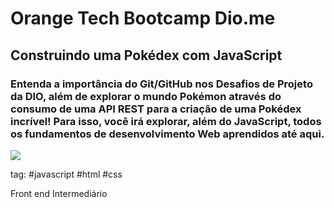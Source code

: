 # Orange Tech Bootcamp Dio.me

## Construindo uma Pokédex com JavaScript

### Entenda a importância do Git/GitHub nos Desafios de Projeto da DIO, além de explorar o mundo Pokémon através do consumo de uma API REST para a criação de uma Pokédex incrível! Para isso, você irá explorar, além do JavaScript, todos os fundamentos de desenvolvimento Web aprendidos até aqui.

![](https://media.giphy.com/media/cfyPSEc6ayspeiCrec/giphy.gif)

tag: #javascript #html #css

Front end
Intermediário
